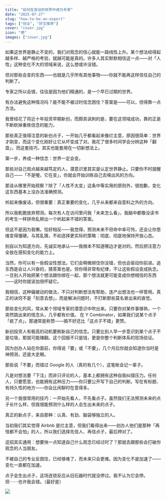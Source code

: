 ```yaml
---
title: "如何在变动的世界中成为专家"
date: "2025-07-27"
slug: "how-to-be-an-expert"
tags: ["创业", "好文推荐"]
cover: "cover.jpg"
icon: "😎"
images: ["cover.jpg"]
---
```

如果这世界是静止不变的，我们对观念的信心就能一路线性上升。某个想法经得起越多样、越严格的考验，就越可能是真的。许多人其实默默相信这一点——对「人性」这种变化不大的领域来说，这么想或许没错。



但对那些会变的东西——也就是几乎所有其他事物——你就不能再这样信任自己的判断了。



专家之所以会错，往往是因为他们精通的，是一个早已过期的世界。



有办法避免这种情况吗？能不能不被过时信念困住？答案是——可以，但得靠一点方法。



我曾经花了将近十年投资早期新创，而颇具讽刺的是，要在这领域成功，靠的正是不断砍掉重练信念的能力。



那些真正值得注意的新创点子，一开始几乎都看起来像烂主意，原因很简单：世界才刚变，而这个变化刚好让它从坏变成了对。我花了很多时间学会分辨这种「翻盘」，而这套技巧，其实也能套用在一切新想法上。



第一步，养成一种信念：世界一定会变。



那些对自己观点越来越笃定的人，潜意识里其实是认定世界静止。只要你不时提醒自己——「不是喔，它在变」，你就会开始训练自己去嗅出风的方向。



那该从哪里开始观察？除了「人性不太变」这条中等实用的原则外，很抱歉，变化这东西基本上没办法准确预测。



听起来像废话，但很重要：真正重要的变化，几乎从来都来自意料之外的方向。



所以我乾脆放弃预测。每次有人在访问里问我「未来怎么看」，我脑中都像没读书的考生一样拼命乱掰出一个听起来不错的答案。



但这不是因为我懒。恰好相反——我觉得，预测未来不但命中率可怜，还会让你思维变得僵硬。与其乱猜，不如选择更实际的策略：彻底、彻底地保持开放心态。



别自以为知道方向，先诚实地承认——我根本不知道哪边才是对的。然后把注意力全放在感知变化的能力上。



当然，你可以有一些假设性想法。它们会稍微绑住你没错，但也会驱动你前进。追东西是会让人兴奋的，猜答案也是。但你得非常有纪律，不让这些假设变成执念。
一旦别人开始把某个想法跟你绑在一起，那个想法就更可能变成你想相信的东西——这时你就该加倍怀疑它。



我相信，这种偏被动的做法，不只对判断想法有帮助，连产出想法也一样管用。真正的诀窍不是「刻意去想」，而是解决问题时，不打断那些莫名冒出来的直觉。



那些变化的风，常从某个领域专家的潜意识中吹出来。只要你对某件事够熟，一个突然跳出来的怪念头，几乎都有价值。
在 Y Combinator，如果我们说某个点子「疯了点」，那通常是称赞——搞不好还比「这点子不错」更赞。



新创投资人有极高的动机要刷新自己的信念。只要比别人早一步意识到某个点子不是垃圾，那就可能赚翻。这个回报不只是钱，更是你整个判断体系的现场验证。



因为创办人站在你面前，你得说「要」或「不要」，几个月后你就会知道你当时是神预测，还是大走眼。



那些说「不要」而错过 Google 的人（真的有几个），这笔帐会记一辈子。



凡是对想法要「下注」而非只评论的人，基本上都拥有这种自我纠错压力。任何人，只要愿意，也能拥有这种压力——你只要公开写下自己的判断。写在有标题、有持久性的地方——你会比闲聊时在意得多。



另一个我很常用的技巧：一开始先看人，不先看点子。虽然我们无法预测未来的点子长什么样，但我很能预测什么样的人会生出未来的点子。



真正的新点子，来自那种：认真、有劲、脑袋够独立的人。



当初我们其实觉得 Airbnb 是烂主意，但我们看得出来——创办人他们是那种「再怪都不会怕」的人，所以我们选择先信人、再信点子，最后押对了。



这招其实通用：想要快一点知道自己什么观念已经过时了？那就去跟那些会打破你观念的人当朋友。



不被自己的专业反困住，已经够难了，而未来只会更难。因为变化不是加速了——变化一直都在加速。



点子会生出点子，这场连锁反应从旧石器时代就没停过。我不认为它会停。
但⋯⋯也许我会错。（最好是）




![](https://prod-files-secure.s3.us-west-2.amazonaws.com/112d0858-5090-4d34-a606-b75eb8d65fd2/46476355-9cf3-4e99-9b7a-3531bc426380/1000202064.png?X-Amz-Algorithm=AWS4-HMAC-SHA256&X-Amz-Content-Sha256=UNSIGNED-PAYLOAD&X-Amz-Credential=ASIAZI2LB466W5SRWCSR%2F20250731%2Fus-west-2%2Fs3%2Faws4_request&X-Amz-Date=20250731T104407Z&X-Amz-Expires=3600&X-Amz-Security-Token=IQoJb3JpZ2luX2VjEKr%2F%2F%2F%2F%2F%2F%2F%2F%2F%2FwEaCXVzLXdlc3QtMiJHMEUCIG7DHRhUKDFQ5lx3me5VTU9Jc9ZiId73iv3tvwAd5ZCvAiEAsQP0wKCNAId5FUi%2BW4obcQK36mCsRaAAUhPhWEQHF%2BgqiAQI0%2F%2F%2F%2F%2F%2F%2F%2F%2F%2F%2FARAAGgw2Mzc0MjMxODM4MDUiDOiPNLF4h%2FTiJJ0H5CrcA02z9hJQGEYnk87J9vBhjc3Zq5GQGyUwlV2AztA%2BWNqAo8R9SCujnQXfMJEKGgTzQta5xVtH%2F%2FdZzJcyCOwUATQQRqnc6rWwwHijgkCuo%2FmgeLtm%2FuHpNgU0B%2BuUlL5rLeJbrd8K9Y6XGoSrD8juosE8SPOrAzPmm20YtV%2F%2Fq9TKP0q9UvgMwPBg%2F7%2BgnRKjROUjtTjxyybDMUh0X1kbUpkp6p5TZMSX28e%2FG7TrL9RTTD%2F4XonbMiDbQk3rxH%2FWBwHjyFb8vhm30s%2B%2Bi0fjXKx%2FZ9kJZgykLhhy5lgj%2Fxa3lfdFYUiZGm1m5GBRfFA3THiQSxl0Mbg%2BMIrm%2BlkLELLq698%2BUsvCAljk4bpnPrPvaLwgz6LAlgBgInHhDKX%2Bj3m2KZwvBQ%2FbpQpUrDaVgwC3zrldY1Xqp4zCQNK0UUAnnBKLJe9wQDOQLr4t5pWHYzuRNqvmRG39zk4Dh1AfY7igYErwgGfXDGExfB%2FGRXHwufbtKbw9fwp%2Bo64fSw%2BnzvOU52I5NQPIcLgiuOZQPzbv5HaJFxH3EIaQNpoYuGTsTHGrqkLd6RyHn4thvp8aJLrkdThlXw7%2BH%2FkQ1Zt7RAsaexu1qL0s%2FuhCiHq1qSNc%2BwDobcwSmHBZkVhuMM%2BCrcQGOqUBQh7FI7jTQSHa1JOvMvPAw%2FdXXxKjX9%2BoMkzNP%2Faj4K4oRt2LaAv0yFLI%2FLlQKpQMWol6LS1kzq08OYVCr0y2gSFTIzxszvu%2F4hE%2BnDHZkTNYrB9cNDXN7QdwQ%2BMMsui6Dpv7M7G9UoH7nYyfN17sZY%2BH0WcWAwcgFstsIvVtJKuVFwJZiVrxwGhdwI1ioWmS9LrTaL5JGWMNFGs62RqA%2FmgGNADn&X-Amz-Signature=3b5e857b6f8dc8e1fd5cd2f93cdee5d04d624e1f54a7649a453a252bc4262d2f&X-Amz-SignedHeaders=host&x-amz-checksum-mode=ENABLED&x-id=GetObject)

